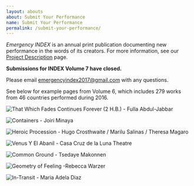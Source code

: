 ```yaml
---
layout: abouts
about: Submit Your Performance
name: Submit Your Performance
permalink: /submit-your-performance/
---
```


_Emergency INDEX_ is an annual print publication documenting new performance in the words of its creators. For more information, see our [Project Description](https://emergencyindex.com/project-description/) page.

**Submissions for INDEX Volume 7 have closed.**

Please email <emergencyindex2017@gmail.com> with any questions.

See below for example pages from Volume 6, which includes 279 works from 46 countries performed during 2016.

![That Which Fades Continues Forever (2 H.B.) - Fulla Abdul-Jabbar](/assets/img/about/index-vol-6-that-which-fades-continues-forever.jpg "That Which Fades Continues Forever - Fulla Abdul-Jabbar")

![Containers - Joiri Minaya](/assets/img/about/index-vol-6-containers.jpg "Containers - Joiri Minaya")

![Heroic Procession - Hugo Crosthwaite / Marilu Salinas / Theresa Magaro](/assets/img/about/index-vol-6-heroic-procession.jpg "Heroic Procession - Hugo Crosthwaite / Marilu Salinas / Theresa Magaroe")

![Venus Y El Abanil - Casa Cruz de la Luna Theatre](/assets/img/about/index-vol-6-venus-y-el-albancc83il.jpg "Venus Y El Abanil - Casa Cruz de la Luna Theatre")

![Common Ground - Tsedaye Makonnen](/assets/img/about/index-vol-6-common-ground.jpg "Common Ground - Tsedaye Makonnen")

![Geometry of Feeling -Rebecca Warzer](/assets/img/about/index-vol-6-geometry-of-feeling.jpg "Geometry of Feeling -Rebecca Warzer")

![In-Transit - Maria Adela Diaz](/assets/img/about/index-vol-6-in-transit.jpg "In-Transit - Maria Adela Diaz")
